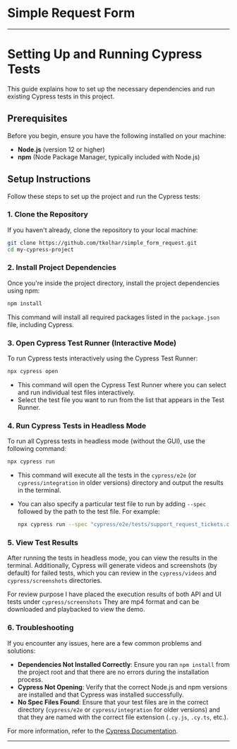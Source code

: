 # Simple Request Form

---

# Setting Up and Running Cypress Tests

This guide explains how to set up the necessary dependencies and run existing Cypress tests in this project.

## Prerequisites

Before you begin, ensure you have the following installed on your machine:

- **Node.js** (version 12 or higher)
- **npm** (Node Package Manager, typically included with Node.js)

## Setup Instructions

Follow these steps to set up the project and run the Cypress tests:

### 1. Clone the Repository

If you haven't already, clone the repository to your local machine:

```bash
git clone https://github.com/tkolhar/simple_form_request.git
cd my-cypress-project
```

### 2. Install Project Dependencies

Once you're inside the project directory, install the project dependencies using npm:

```bash
npm install
```

This command will install all required packages listed in the `package.json` file, including Cypress.

### 3. Open Cypress Test Runner (Interactive Mode)

To run Cypress tests interactively using the Cypress Test Runner:

```bash
npx cypress open
```

- This command will open the Cypress Test Runner where you can select and run individual test files interactively.
- Select the test file you want to run from the list that appears in the Test Runner.

### 4. Run Cypress Tests in Headless Mode

To run all Cypress tests in headless mode (without the GUI), use the following command:

```bash
npx cypress run
```

- This command will execute all the tests in the `cypress/e2e` (or `cypress/integration` in older versions) directory and output the results in the terminal.
- You can also specify a particular test file to run by adding `--spec` followed by the path to the test file. For example:

  ```bash
  npx cypress run --spec "cypress/e2e/tests/support_request_tickets.cy"
  ```

### 5. View Test Results

After running the tests in headless mode, you can view the results in the terminal. Additionally, Cypress will generate videos and screenshots (by default) for failed tests, which you can review in the `cypress/videos` and `cypress/screenshots` directories.

For review purpose I have placed the execution results of both API and UI tests under `cypress/screenshots` They are mp4 format and can be downloaded and playbacked to view the demo.


### 6. Troubleshooting

If you encounter any issues, here are a few common problems and solutions:

- **Dependencies Not Installed Correctly**: Ensure you ran `npm install` from the project root and that there are no errors during the installation process.
- **Cypress Not Opening**: Verify that the correct Node.js and npm versions are installed and that Cypress was installed successfully.
- **No Spec Files Found**: Ensure that your test files are in the correct directory (`cypress/e2e` or `cypress/integration` for older versions) and that they are named with the correct file extension (`.cy.js`, `.cy.ts`, etc.).

For more information, refer to the [Cypress Documentation](https://docs.cypress.io).

---

